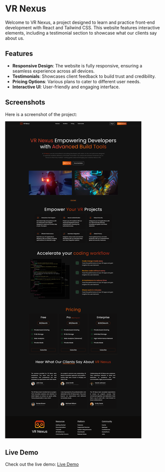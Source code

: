 # VR Nexus

Welcome to VR Nexus, a project designed to learn and practice front-end development with React and Tailwind CSS. This website features interactive elements, including a testimonial section to showcase what our clients say about us.

## Features

- **Responsive Design**: The website is fully responsive, ensuring a seamless experience across all devices.
- **Testimonials**: Showcases client feedback to build trust and credibility.
- **Pricing Options**: Various plans to cater to different user needs.
- **Interactive UI**: User-friendly and engaging interface.

## Screenshots

Here is a screenshot of the project:

![Homepage Screenshot](./src/assets/Vite-React.png)

## Live Demo

Check out the live demo: [Live Demo](https://vr-nexus.vercel.app/)